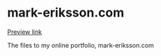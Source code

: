 # mark-eriksson.com
[Preview link](http://mark-eriksson.com)

The files to my online portfolio, mark-eriksson.com
